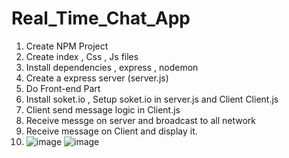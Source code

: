# Real_Time_Chat_App

1. Create NPM Project
2. Create index , Css , Js files
3. Install dependencies  , express , nodemon 
4. Create a express server (server.js)
5. Do Front-end Part
6. Install soket.io , Setup soket.io in server.js and Client Client.js
7. Client send message logic in Client.js
8. Receive messge on server and broadcast to all network
9. Receive message on Client and display it.
10. ![image](https://github.com/Manmoh4n/Real_Time_Chat_App/assets/90148527/1fc1ce5f-460c-4d0c-a8da-9cf241a8098b)
![image](https://github.com/Manmoh4n/Real_Time_Chat_App/assets/90148527/294db915-b5bc-4af6-a674-c2f5492c668b)

